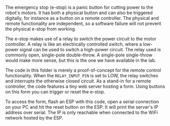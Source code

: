 The emergency stop (e-stop) is a panic button for cutting power to the robot's motors. It
has both a physical button and can also be triggered digitally, for instance as a button on
a remote controller. The physical and remote functionality are independent, so a software
failure will not prevent the physical e-stop from working. 

The e-stop makes use of a relay to switch the power circuit to the motor controller.
A relay is like an electrically controlled switch, where a low-power signal can be used to
switch a high-power circuit. The relay used is commonly open, single-pole double-throw.
A single-pole single-throw would make more sense, but this is the one we have available in
the lab. 

The code in this folder is merely a proof-of-concept for the remote control functionality.
When the `RELAY_INPUT_PIN` is set to LOW, the relay switches and interrupts the otherwise
closed circuit. As a stand-in for a remote controller, the code features a tiny web server
hosting a form. Using buttons on this form you can trigger or reset the e-stop.

To access the form, flash an ESP with this code, open a serial connection on your PC and hit
the reset button on the ESP. It will print the server's IP address over serial. The IP is
only reachable when connected to the WiFi network hosted by the ESP.
